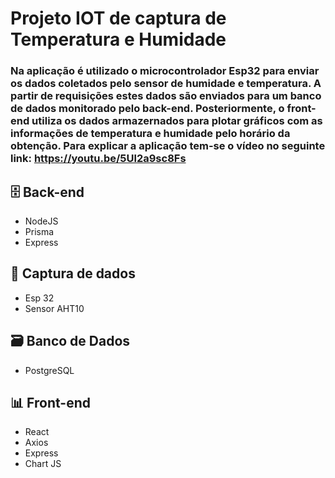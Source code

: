 # Projeto IOT de captura de Temperatura e Humidade

### Na aplicação é utilizado o microcontrolador Esp32 para enviar os dados coletados pelo sensor de humidade e temperatura. A partir de requisições estes dados são enviados para um banco de dados  monitorado pelo back-end. Posteriormente, o front-end utiliza os dados armazernados para plotar gráficos com as informações de temperatura e humidade pelo horário da obtenção. Para explicar a aplicação tem-se o vídeo no seguinte link: https://youtu.be/5Ul2a9sc8Fs


## 🗄️ Back-end
* NodeJS
* Prisma
* Express

## 📡 Captura de dados
* Esp 32
* Sensor AHT10

## 🗃️ Banco de Dados
* PostgreSQL

## 📊 Front-end
* React
* Axios
* Express
* Chart JS


### 
